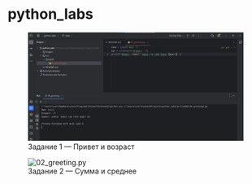 # python_labs

<figure>
    <img src="images\01_greeting.png"
         alt="01_greeting.py">
    <figcaption>Задание 1 — Привет и возраст</figcaption>
</figure>

<figure>
    <img src="images\02_greeting.png"
         alt="02_greeting.py">
    <figcaption>Задание 2 — Сумма и среднее</figcaption>
</figure>